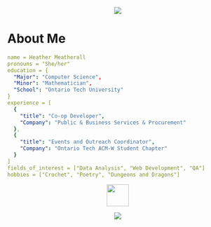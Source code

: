 
<p align="center">
<img src=https://capsule-render.vercel.app/api?type=venom&height=150&&color=0:FC9CCC,100:A70857&text=Hello%20World!&reversal=false&textBg=false&fontColor=#FFFFFF>
</p>

# About Me

```yaml
name = Heather Meatherall
pronouns = "She/her"
education = {
  "Major": "Computer Science",
  "Minor": "Mathematician",
  "School": "Ontario Tech University"
}
experience = [
  {
    "title": "Co-op Developer",
    "Company": "Public & Business Services & Procurement"
  },
  {
    "title": "Events and Outreach Coordinator",
    "Company": "Ontario Tech ACM-W Student Chapter"
  }
]
fields_of_interest = ["Data Analysis", "Web Development", "QA"]
hobbies = ["Crochet", "Poetry", "Dungeons and Dragons"]
```

<p align="center">
  <a href="https://www.linkedin.com/in/heather-meatherall/">
  <img height="50" src="https://user-images.githubusercontent.com/46517096/166973395-19676cd8-f8ec-4abf-83ff-da8243505b82.png"/>
</a> </p>



<p align="center"> 
  <img src=https://capsule-render.vercel.app/api?type=waving&height=100&color=0:A70857,100:FC9CCC&section=footer>
</p>
